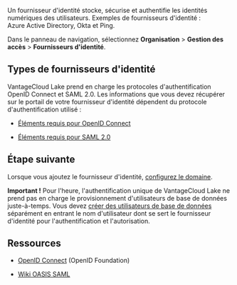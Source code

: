 Un fournisseur d'identité stocke, sécurise et authentifie les identités numériques des utilisateurs. Exemples de fournisseurs d'identité : Azure Active Directory, Okta et Ping.

Dans le panneau de navigation, sélectionnez **Organisation** \> **Gestion des accès** \> **Fournisseurs d'identité**.

Types de fournisseurs d'identité
--------------------------------

VantageCloud Lake prend en charge les protocoles d'authentification OpenID Connect et SAML 2.0. Les informations que vous devez récupérer sur le portail de votre fournisseur d'identité dépendent du protocole d'authentification utilisé :

-   [Éléments requis pour OpenID Connect](lfb1680194800865.md)

-   [Éléments requis pour SAML 2.0](dhs1680194823192.md)

Étape suivante
--------------

Lorsque vous ajoutez le fournisseur d'identité, [configurez le domaine](ruf1680184116601.md).

**Important !** Pour l'heure, l'authentification unique de VantageCloud Lake ne prend pas en charge le provisionnement d'utilisateurs de base de données juste-à-temps. Vous devez [créer des utilisateurs de base de données](wxe1659392685092.md) séparément en entrant le nom d'utilisateur dont se sert le fournisseur d'identité pour l'authentification et l'autorisation.

Ressources
----------

-   [OpenID Connect](https://openid.net/connect/) (OpenID Foundation)

-   [Wiki OASIS SAML](https://wiki.oasis-open.org/security/FrontPage)
